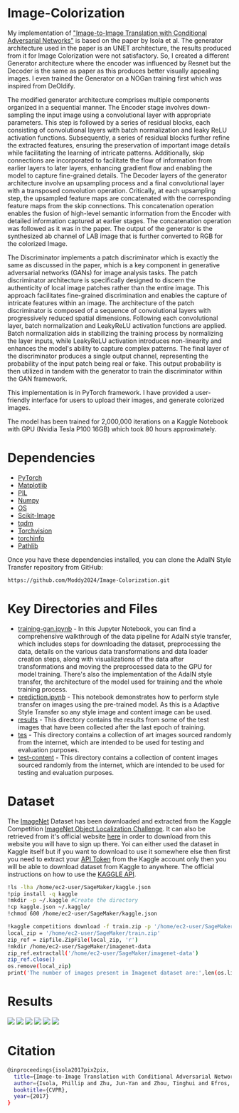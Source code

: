 # Image-Colorization


My implementation of ["Image-to-Image Translation with Conditional Adversarial Networks"](https://arxiv.org/pdf/1611.07004v3.pdf) is based on the paper by Isola et al. The generator architecture used in the paper is an UNET architecture, the results produced from it for Image Colorization were not satisfactory. So, I created a different Generator architecture where the encoder was influenced by Resnet but the Decoder is the same as paper as this produces better visually appealing images. I even trained the Generator on a NOGan training first which was inspired from DeOldify.

The modified generator architecture comprises multiple components organized in a sequential manner. The Encoder stage involves down-sampling the input image using a convolutional layer with appropriate parameters. This step is followed by a series of residual blocks, each consisting of convolutional layers with batch normalization and leaky ReLU activation functions. Subsequently, a series of residual blocks further refine the extracted features, ensuring the preservation of important image details while facilitating the learning of intricate patterns. Additionally, skip connections are incorporated to facilitate the flow of information from earlier layers to later layers, enhancing gradient flow and enabling the model to capture fine-grained details.
The Decoder layers of the generator architecture involve an upsampling process and a final convolutional layer with a transposed convolution operation. Critically, at each upsampling step, the upsampled feature maps are concatenated with the corresponding feature maps from the skip connections. This concatenation operation enables the fusion of high-level semantic information from the Encoder with detailed information captured at earlier stages. The concatenation operation was followed as it was in the paper. The output of the generator is the synthesized ab channel of LAB image that is further converted to RGB for the colorized Image.
![]()

The Discriminator implements a patch discriminator which is exactly the same as discussed in the paper, which is a key component in generative adversarial networks (GANs) for image analysis tasks. The patch discriminator architecture is specifically designed to discern the authenticity of local image patches rather than the entire image. This approach facilitates fine-grained discrimination and enables the capture of intricate features within an image. The architecture of the patch discriminator is composed of a sequence of convolutional layers with progressively reduced spatial dimensions. Following each convolutional layer, batch normalization and LeakyReLU activation functions are applied. Batch normalization aids in stabilizing the training process by normalizing the layer inputs, while LeakyReLU activation introduces non-linearity and enhances the model's ability to capture complex patterns. The final layer of the discriminator produces a single output channel, representing the probability of the input patch being real or fake. This output probability is then utilized in tandem with the generator to train the discriminator within the GAN framework.
 
This implementation is in PyTorch framework. I have provided a user-friendly interface for users to upload their images, and generate colorized images.

The model has been trained for 2,000,000 iterations on a Kaggle Notebook with GPU (Nvidia Tesla P100 16GB) which took 80 hours approximately.

# Dependencies
* [PyTorch](https://pytorch.org/)
* [Matplotlib](https://matplotlib.org/)
* [PIL](https://pypi.org/project/Pillow/)
* [Numpy](https://numpy.org/)
* [OS](https://docs.python.org/3/library/os.html)
* [Scikit-Image](https://scikit-image.org/)
* [tqdm](https://tqdm.github.io/)
* [Torchvision](https://pytorch.org/vision/stable/index.html)
* [torchinfo](https://github.com/TylerYep/torchinfo)
* [Pathlib](https://docs.python.org/3/library/pathlib.html)

Once you have these dependencies installed, you can clone the AdaIN Style Transfer repository from GitHub:
```bash
https://github.com/Moddy2024/Image-Colorization.git
```
# Key Directories and Files
* [training-gan.ipynb](https://github.com/Moddy2024/Image-Colorization/blob/main/training-gan.ipynb) - In this Jupyter Notebook, you can find a comprehensive walkthrough of the data pipeline for AdaIN style transfer, which includes steps for downloading the dataset, preprocessing the data, details on the various data transformations and data loader creation steps,  along with visualizations of the data after transformations and moving the preprocessed data to the GPU for model training. There's also the implementation of the AdaIN style transfer, the architecture of the model used for training and the whole training process.
* [prediction.ipynb](https://github.com/Moddy2024/AdaIN-Style-Transfer/blob/main/prediction.ipynb) - This notebook demonstrates how to perform style transfer on images using the pre-trained model. As this is a Adaptive Style Transfer so any style image and content image can be used.
* [results](https://github.com/Moddy2024/AdaIN-Style-Transfer/tree/main/results) - This directory contains the results from some of the test images that have been collected after the last epoch of training.
* [tes]() - This directory contains a collection of art images sourced randomly from the internet, which are intended to be used for testing and evaluation purposes.
* [test-content](https://github.com/Moddy2024/AdaIN-Style-Transfer/tree/main/test-content) - This directory contains a collection of content images sourced randomly from the internet, which are intended to be used for testing and evaluation purposes.
# Dataset
The [ImageNet](https://www.image-net.org/about.php) Dataset has been downloaded and extracted from the Kaggle Competition [ImageNet Object Localization Challenge](https://www.kaggle.com/competitions/imagenet-object-localization-challenge/data). It can also be retrieved from it's official website [here](https://www.image-net.org/download.php) in order to download from this website you will have to sign up there. Yoi can either used the dataset in Kaggle itself but if you want to download to use it somewhere else then first you need to extract your [API Token](https://www.kaggle.com/discussions/general/371462#2060661) from the Kaggle account only then you will be able to download dataset from Kaggle to anywhere. The official instructions on how to use the [KAGGLE API](https://github.com/Kaggle/kaggle-api).
```bash
!ls -lha /home/ec2-user/SageMaker/kaggle.json
!pip install -q kaggle
!mkdir -p ~/.kaggle #Create the directory
!cp kaggle.json ~/.kaggle/
!chmod 600 /home/ec2-user/SageMaker/kaggle.json

!kaggle competitions download -f train.zip -p '/home/ec2-user/SageMaker' -o imageNet-object-localization-challenge
local_zip = '/home/ec2-user/SageMaker/train.zip'
zip_ref = zipfile.ZipFile(local_zip, 'r')
!mkdir /home/ec2-user/SageMaker/imagenet-data
zip_ref.extractall('/home/ec2-user/SageMaker/imagenet-data')
zip_ref.close()
os.remove(local_zip)
print('The number of images present in Imagenet dataset are:',len(os.listdir('/home/ec2-user/SageMaker/train')))
```

# Results
  ![](https://github.com/Moddy2024/Image-Colorization/blob/main/results/727.png)
  ![](https://github.com/Moddy2024/Image-Colorization/blob/main/results/7752.png)
  ![](https://github.com/Moddy2024/Image-Colorization/blob/main/results/824.png)
  ![](https://github.com/Moddy2024/Image-Colorization/blob/main/results/856.png)
  ![](https://github.com/Moddy2024/Image-Colorization/blob/main/results/858.png)
  ![](https://github.com/Moddy2024/Image-Colorization/blob/main/results/859.png)
  ![]()
 # Citation
```bash
@inproceedings{isola2017pix2pix,
  title={Image-to-Image Translation with Conditional Adversarial Networks},
  author={Isola, Phillip and Zhu, Jun-Yan and Zhou, Tinghui and Efros, Alexei A.},
  booktitle={CVPR},
  year={2017}
}
```
